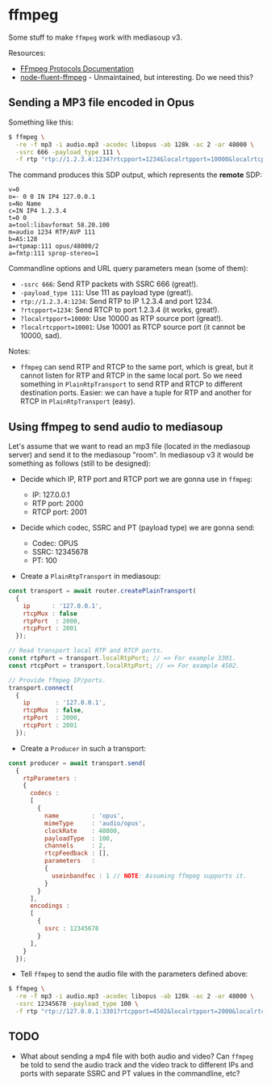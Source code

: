 # ffmpeg

Some stuff to make `ffmpeg` work with mediasoup v3.

Resources:

* [FFmpeg Protocols Documentation](https://ffmpeg.org/ffmpeg-protocols.html)
* [node-fluent-ffmpeg](https://github.com/fluent-ffmpeg/node-fluent-ffmpeg) - Unmaintained, but interesting. Do we need this?


## Sending a MP3 file encoded in Opus

Something like this:

```bash
$ ffmpeg \
  -re -f mp3 -i audio.mp3 -acodec libopus -ab 128k -ac 2 -ar 48000 \
  -ssrc 666 -payload_type 111 \
  -f rtp "rtp://1.2.3.4:1234?rtcpport=1234&localrtpport=10000&localrtcpport=10001"
```

The command produces this SDP output, which represents the **remote** SDP:

```
v=0
o=- 0 0 IN IP4 127.0.0.1
s=No Name
c=IN IP4 1.2.3.4
t=0 0
a=tool:libavformat 58.20.100
m=audio 1234 RTP/AVP 111
b=AS:128
a=rtpmap:111 opus/48000/2
a=fmtp:111 sprop-stereo=1
```

Commandline options and URL query parameters mean (some of them):

* `-ssrc 666`: Send RTP packets with SSRC 666 (great!).
* `-payload_type 111`: Use 111 as payload type (great!).
* `rtp://1.2.3.4:1234`:  Send RTP to IP 1.2.3.4 and port 1234.
* `?rtcpport=1234`: Send RTCP to port 1.2.3.4 (it works, great!).
* `?localrtpport=10000`: Use 10000 as RTP source port (great!).
* `?localrtcpport=10001`: Use 10001 as RTCP source port (it cannot be 10000, sad).

Notes:

* `ffmpeg` can send RTP and RTCP to the same port, which is great, but it cannot listen for RTP and RTCP in the same local port. So we need something in `PlainRtpTransport` to send RTP and RTCP to different destination ports. Easier: we can have a tuple for RTP and another for RTCP in `PlainRtpTransport` (easy).


## Using ffmpeg to send audio to mediasoup

Let's assume that we want to read an mp3 file (located in the mediasoup server) and send it to the mediasoup "room". In mediasoup v3 it would be something as follows (still to be designed):

* Decide which IP, RTP port and RTCP port we are gonna use in `ffmpeg`:
  - IP: 127.0.0.1
  - RTP port: 2000
  - RTCP port: 2001

* Decide which codec, SSRC and PT (payload type) we are gonna send:
  - Codec: OPUS
  - SSRC: 12345678
  - PT: 100

* Create a `PlainRtpTransport` in mediasoup:

```js
const transport = await router.createPlainTransport(
  { 
    ip      : '127.0.0.1',
    rtcpMux : false
    rtpPort  : 2000, 
    rtcpPort : 2001
  });

// Read transport local RTP and RTCP ports.
const rtpPort = transport.localRtpPort; // => For example 3301.
const rtcpPort = transport.localRtpPort; // => For example 4502.

// Provide ffmpeg IP/ports.
transport.connect(
  {
    ip       : '127.0.0.1',
    rtcpMux  : false,
    rtpPort  : 2000, 
    rtcpPort : 2001
  });
```

* Create a `Producer` in such a transport:

```js
const producer = await transport.send(
  {
    rtpParameters :
    {
      codecs :
      [
        {
          name         : 'opus',
          mimeType     : 'audio/opus',
          clockRate    : 48000,
          payloadType  : 100,
          channels     : 2,
          rtcpFeedback : [],
          parameters   :
          {
            useinbandfec : 1 // NOTE: Assuming ffmpeg supports it.
          }
        }
      ],
      encodings :
      [
        {
          ssrc : 12345678
        }
      ],
    }
  });
```

* Tell `ffmpeg` to send the audio file with the parameters defined above:

```bash
$ ffmpeg \
  -re -f mp3 -i audio.mp3 -acodec libopus -ab 128k -ac 2 -ar 48000 \
  -ssrc 12345678 -payload_type 100 \
  -f rtp "rtp://127.0.0.1:3301?rtcpport=4502&localrtpport=2000&localrtcpport=2001"
```


## TODO

* What about sending a mp4 file with both audio and video? Can `ffmpeg` be told to send the audio track and the video track to different IPs and ports with separate SSRC and PT values in the commandline, etc?
